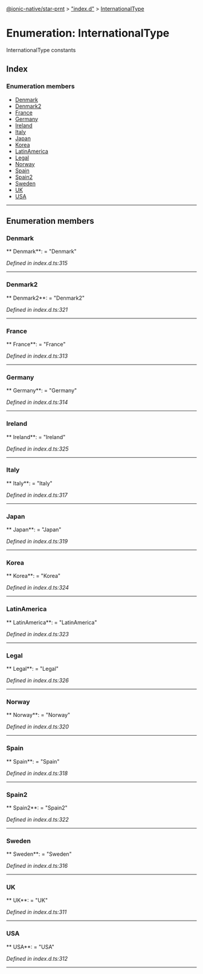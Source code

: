 [@ionic-native/star-prnt](../README.md) > ["index.d"](../modules/_index_d_.md) > [InternationalType](../enums/_index_d_.internationaltype.md)

# Enumeration: InternationalType

InternationalType constants

## Index

### Enumeration members

* [Denmark](_index_d_.internationaltype.md#denmark)
* [Denmark2](_index_d_.internationaltype.md#denmark2)
* [France](_index_d_.internationaltype.md#france)
* [Germany](_index_d_.internationaltype.md#germany)
* [Ireland](_index_d_.internationaltype.md#ireland)
* [Italy](_index_d_.internationaltype.md#italy)
* [Japan](_index_d_.internationaltype.md#japan)
* [Korea](_index_d_.internationaltype.md#korea)
* [LatinAmerica](_index_d_.internationaltype.md#latinamerica)
* [Legal](_index_d_.internationaltype.md#legal)
* [Norway](_index_d_.internationaltype.md#norway)
* [Spain](_index_d_.internationaltype.md#spain)
* [Spain2](_index_d_.internationaltype.md#spain2)
* [Sweden](_index_d_.internationaltype.md#sweden)
* [UK](_index_d_.internationaltype.md#uk)
* [USA](_index_d_.internationaltype.md#usa)

---

## Enumeration members

<a id="denmark"></a>

###  Denmark

** Denmark**:    = "Denmark"

*Defined in index.d.ts:315*

___

<a id="denmark2"></a>

###  Denmark2

** Denmark2**:    = "Denmark2"

*Defined in index.d.ts:321*

___

<a id="france"></a>

###  France

** France**:    = "France"

*Defined in index.d.ts:313*

___

<a id="germany"></a>

###  Germany

** Germany**:    = "Germany"

*Defined in index.d.ts:314*

___

<a id="ireland"></a>

###  Ireland

** Ireland**:    = "Ireland"

*Defined in index.d.ts:325*

___

<a id="italy"></a>

###  Italy

** Italy**:    = "Italy"

*Defined in index.d.ts:317*

___

<a id="japan"></a>

###  Japan

** Japan**:    = "Japan"

*Defined in index.d.ts:319*

___

<a id="korea"></a>

###  Korea

** Korea**:    = "Korea"

*Defined in index.d.ts:324*

___

<a id="latinamerica"></a>

###  LatinAmerica

** LatinAmerica**:    = "LatinAmerica"

*Defined in index.d.ts:323*

___

<a id="legal"></a>

###  Legal

** Legal**:    = "Legal"

*Defined in index.d.ts:326*

___

<a id="norway"></a>

###  Norway

** Norway**:    = "Norway"

*Defined in index.d.ts:320*

___

<a id="spain"></a>

###  Spain

** Spain**:    = "Spain"

*Defined in index.d.ts:318*

___

<a id="spain2"></a>

###  Spain2

** Spain2**:    = "Spain2"

*Defined in index.d.ts:322*

___

<a id="sweden"></a>

###  Sweden

** Sweden**:    = "Sweden"

*Defined in index.d.ts:316*

___

<a id="uk"></a>

###  UK

** UK**:    = "UK"

*Defined in index.d.ts:311*

___

<a id="usa"></a>

###  USA

** USA**:    = "USA"

*Defined in index.d.ts:312*

___

